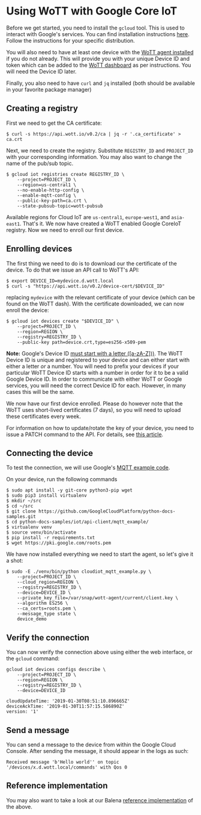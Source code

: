 # Using WoTT with Google Core IoT

Before we get started, you need to install the `gcloud` tool. This is used to interact with Google's services. You can find installation instructions [here](https://cloud.google.com/iot/docs/how-tos/getting-started). Follow the instructions for your specific distribution.

You will also need to have at least one device with the [WoTT agent installed](https://https://github.com/WoTTsecurity/agent) if you do not already. This will provide you with your unique Device ID and token which can be added to the [WoTT dashboard](https://dash.wott.io) as per instructions. You will need the Device ID later.

Finally, you also need to have `curl` and `jq` installed (both should be available in your favorite package manager)

## Creating a registry

First we need to get the CA certificate:
```
$ curl -s https://api.wott.io/v0.2/ca | jq -r '.ca_certificate' > ca.crt
```

Next, we need to create the registry. Substitute `REGISTRY_ID` and `PROJECT_ID` with your corresponding information. You may also want to change the name of the pub/sub topic. 

```
$ gcloud iot registries create REGISTRY_ID \
    --project=PROJECT_ID \
    --region=us-central1 \
    --no-enable-http-config \
    --enable-mqtt-config \
    --public-key-path=ca.crt \
    --state-pubsub-topic=wott-pubsub
```

Available regions for Cloud IoT are `us-central1`, `europe-west1`, and `asia-east1`. That's it. We now have created a WoTT enabled Google CoreIoT registry. Now we need to enroll our first device.


## Enrolling devices

The first thing we need to do is to download our the certificate of the device. To do that we issue an API call to WoTT's API:


```
$ export DEVICE_ID=mydevice.d.wott.local
$ curl -s "https://api.wott.io/v0.2/device-cert/$DEVICE_ID"
```

replacing `mydevice` with the relevant certificate of your device (which can be found on the WoTT dash).
With the certificate downloaded, we can now enroll the device:

```
$ gcloud iot devices create "$DEVICE_ID" \
    --project=PROJECT_ID \
    --region=REGION \
    --registry=REGISTRY_ID \
    --public-key path=device.crt,type=es256-x509-pem
```

**Note:** Google's Device ID [must start with a letter ([a-zA-Z]))](https://cloud.google.com/iot/docs/requirements#permitted_characters_and_size_requirements).
The WoTT Device ID is unique and registered to your device and can either start with either a letter *or* a number. 
You will need to prefix your devices if your particular WoTT Device ID starts with a number in order for it to be a valid Google Device ID. In order to communicate with either WoTT or Google services, you will need the correct Device ID for each. 
However, in many cases this will be the same.

We now have our first device enrolled. Please do however note that the WoTT uses short-lived certificates (7 days), so you will need to upload these certificates every week.

For information on how to update/rotate the key of your device, you need to issue a PATCH command to the API. For details, see [this article](https://cloud.google.com/iot/docs/samples/device-manager-samples#patch_a_device_with_ec_credentials).


## Connecting the device

To test the connection, we will use Google's [MQTT example code](https://github.com/GoogleCloudPlatform/python-docs-samples/tree/master/iot/api-client/mqtt_example).

On your device, run the following commands

```
$ sudo apt install -y git-core python3-pip wget
$ sudo pip3 install virtualenv
$ mkdir ~/src
$ cd ~/src
$ git clone https://github.com/GoogleCloudPlatform/python-docs-samples.git
$ cd python-docs-samples/iot/api-client/mqtt_example/
$ virtualenv venv
$ source venv/bin/activate
$ pip install -r requirements.txt
$ wget https://pki.google.com/roots.pem
```

We have now installed everything we need to start the agent, so let's give it a shot:


```
$ sudo -E ./venv/bin/python cloudiot_mqtt_example.py \
    --project=PROJECT_ID \
    --cloud_region=REGION \
    --registry=REGISTRY_ID \
    --device=DEVICE_ID \
    --private_key_file=/var/snap/wott-agent/current/client.key \
    --algorithm ES256 \
    --ca_certs=roots.pem \
    --message_type state \
    device_demo
```


## Verify the connection

You can now verify the connection above using either the web interface, or the `gcloud` command:

```
gcloud iot devices configs describe \
    --project=PROJECT_ID \
    --region=REGION \
    --registry=REGISTRY_ID \
    --device=DEVICE_ID

cloudUpdateTime: '2019-01-30T08:51:10.896665Z'
deviceAckTime: '2019-01-30T11:57:15.586890Z'
version: '1'
```

## Send a message

You can send a message to the device from within the Google Cloud Console. After sending the message, it should appear in the logs as such:

```
Received message 'b'Hello world'' on topic '/devices/x.d.wott.local/commands' with Qos 0
```

## Reference implementation

You may also want to take a look at our Balena [reference implementation](https://github.com/WoTTsecurity/wott-agent-balena/tree/master/google-core-iot) of the above.
